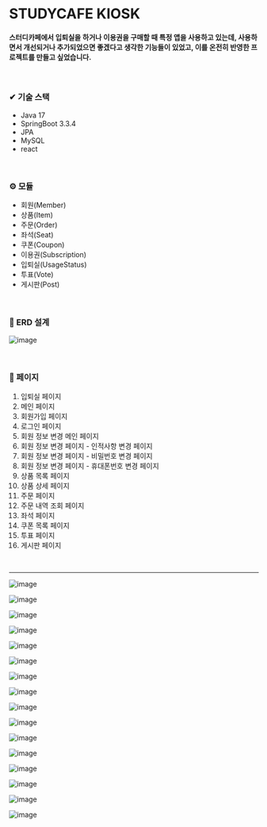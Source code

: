 # STUDYCAFE KIOSK
#### 스터디카페에서 입퇴실을 하거나 이용권을 구매할 때 특정 앱을 사용하고 있는데, 사용하면서 개선되거나 추가되었으면 좋겠다고 생각한 기능들이 있었고, 이를 온전히 반영한 프로젝트를 만들고 싶었습니다.
<br>

### ✔ 기술 스택
- Java 17
- SpringBoot 3.3.4
- JPA
- MySQL
- react
<br>

### ⚙️ 모듈
- 회원(Member)
- 상품(Item)
- 주문(Order)
- 좌석(Seat)
- 쿠폰(Coupon)
- 이용권(Subscription)
- 입퇴실(UsageStatus)
- 투표(Vote)
- 게시판(Post)
<br>

### 🔧 ERD 설계
![image](https://github.com/user-attachments/assets/5f5f873c-d585-4357-97b9-4ed838b7c549)

<br>

### 📄 페이지
1. 입퇴실 페이지
2. 메인 페이지
3. 회원가입 페이지
4. 로그인 페이지
5. 회원 정보 변경 메인 페이지
6. 회원 정보 변경 페이지 - 인적사항 변경 페이지
7. 회원 정보 변경 페이지 - 비밀번호 변경 페이지
8. 회원 정보 변경 페이지 - 휴대폰번호 변경 페이지
9. 상품 목록 페이지
10. 상품 상세 페이지
11. 주문 페이지
12. 주문 내역 조회 페이지
13. 좌석 페이지
14. 쿠폰 목록 페이지
15. 투표 페이지
16. 게시판 페이지
<br>
<hr>

![image](https://github.com/user-attachments/assets/ba10aaad-1b64-4be7-bff9-d5a430de7c80)
<br>

![image](https://github.com/user-attachments/assets/b131b23e-7a3e-45eb-8a87-f3898b0000a6)
<br>

![image](https://github.com/user-attachments/assets/6ee60903-30a5-4eea-b1fb-8c435a40d090)
<br>

![image](https://github.com/user-attachments/assets/d48e5b07-66be-4734-aca3-614538231155)
<br>

![image](https://github.com/user-attachments/assets/d864cac9-4950-4d4a-99ee-933e96ba43fc)
<br>

![image](https://github.com/user-attachments/assets/9ab9d703-23f4-443e-b436-7e6f0db424ee)
<br>

![image](https://github.com/user-attachments/assets/ffee7c26-8192-4d13-9d62-d72eed9e82e1)
<br>

![image](https://github.com/user-attachments/assets/f7eb1dcf-b469-4124-855c-c17da54bb90a)
<br>

![image](https://github.com/user-attachments/assets/21dd6ff6-d7bc-4dee-b39f-2c4c5e70ec4f)
<br>

![image](https://github.com/user-attachments/assets/0fd7fc12-0f89-43b4-9ab7-c36facc44a16)
<br>

![image](https://github.com/user-attachments/assets/86f9f125-1a86-4d4c-a05f-77d2e1a7aa53)
<br>

![image](https://github.com/user-attachments/assets/3d231333-6181-4aab-81f1-d6d3190d035a)
<br>

![image](https://github.com/user-attachments/assets/67678f0f-b352-4b76-a797-3dabb36f1532)
<br>

![image](https://github.com/user-attachments/assets/02b3e275-f0b9-48c9-9739-d6747bc60dc8)
<br>

![image](https://github.com/user-attachments/assets/49afd17e-0477-4522-98e6-e81bde296382)
<br>

![image](https://github.com/user-attachments/assets/ef673fdf-7e63-4239-8f40-927e8efc7ada)

